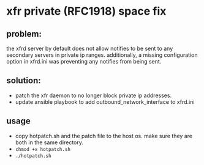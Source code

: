 # xfr private (RFC1918) space fix
## problem:
the xfrd server by default does not allow notifies to be sent to any secondary servers
in private ip ranges.  additionally, a missing configuration option in xfrd.ini was
preventing any notifies from being sent.

## solution:
- patch the xfr daemon to no longer block private ip addresses.
- update ansible playbook to add outbound\_network\_interface to xfrd.ini

## usage
- copy hotpatch.sh and the patch file to the host os. make sure they are both in the same directory.
- `chmod +x hotpatch.sh`
- `./hotpatch.sh`
